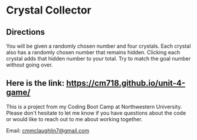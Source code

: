 # Crystal Collector

## Directions
You will be given a randomly chosen number and four crystals. Each crystal also has a randomly chosen number that remains hidden. Clicking each crystal adds that hidden number to your total. Try to match the goal number without going over.

## Here is the link: https://cm718.github.io/unit-4-game/

This is a project from my Coding Boot Camp at Northwestern University. Please don't hesitate to let me know if you have questions about the code or would like to reach out to me about working together.

Email: cmmclaughlin7@gmail.com
